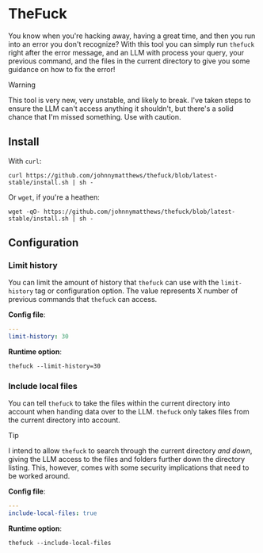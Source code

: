 # TheFuck

You know when you're hacking away, having a great time, and then you run into an error you don't recognize? With this tool you can simply run `thefuck` right after the error message, and an LLM with process your query, your previous command, and the files in the current directory to give you some guidance on how to fix the error!

> [!WARNING]
> This tool is very new, very unstable, and likely to break. I've taken steps to ensure the LLM can't access anything it shouldn't, but there's a solid chance that I'm missed something. Use with caution.

## Install

With `curl`:

```shell
curl https://github.com/johnnymatthews/thefuck/blob/latest-stable/install.sh | sh -
```

Or `wget`, if you're a heathen:

```shell
wget -qO- https://github.com/johnnymatthews/thefuck/blob/latest-stable/install.sh | sh -
```

## Configuration

### Limit history

You can limit the amount of history that `thefuck` can use with the `limit-history` tag or configuration option. The value represents X number of previous commands that `thefuck` can access.

**Config file**:

```yaml
---
limit-history: 30
```

**Runtime option**:

```shell
thefuck --limit-history=30
```

### Include local files

You can tell `thefuck` to take the files within the current directory into account when handing data over to the LLM. `thefuck` only takes files from the current directory into account.

> [!TIP]
> I intend to allow `thefuck` to search through the current directory _and down_, giving the LLM access to the files and folders further down the directory listing. This, however, comes with some security implications that need to be worked around.


**Config file**:

```yaml
---
include-local-files: true
```

**Runtime option**:

```shell
thefuck --include-local-files
```

